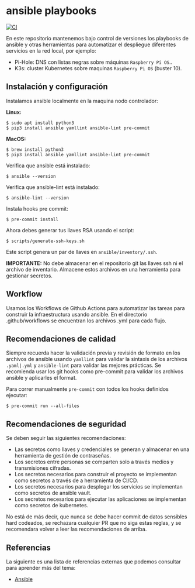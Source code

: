 # ansible playbooks

[![CI](https://github.com/jorgearma1982/infra-home/actions/workflows/ci.yml/badge.svg)](https://github.com/jorgearma1982/infra-home/actions/workflows/ci.yml)

En este repositorio mantenemos bajo control de versiones los playbooks de ansible y otras herramientas para
automatizar el despliegue diferentes servicios en la red local, por ejemplo:

* Pi-Hole: DNS con listas negras sobre máquinas `Raspberry Pi OS`..
* K3s: cluster Kubernetes sobre maquinas `Raspberry Pi OS` (buster 10).

## Instalación y configuración

Instalamos ansible localmente en la maquina nodo controlador:

**Linux:**

```
$ sudo apt install python3
$ pip3 install ansible yamllint ansible-lint pre-commit
```

**MacOS:**

```
$ brew install python3
$ pip3 install ansible yamllint ansible-lint pre-commit
```

Verifica que ansible está instalado:

```
$ ansible --version
```

Verifica que ansible-lint está instalado:

```
$ ansible-lint --version
```

Instala hooks pre commit:

```
$ pre-commit install
```

Ahora debes generar tus llaves RSA usando el script:

```
$ scripts/generate-ssh-keys.sh
```

Este script genera un par de llaves en `ansible/inventory/.ssh`.

**IMPORTANTE:** No debe almacenar en el repositorio git las llaves ssh ni el archivo de inventario. Almacene estos
archivos en una herramienta para gestionar secretos.

## Workflow

Usamos los Workflows de Github Actions para automatizar las tareas para construir la infraestructura usando
ansible. En el directorio .github/workflows se encuentran los archivos .yml para cada flujo.

## Recomendaciones de calidad

Siempre recuerda hacer la validación previa y revisión de formato en los archivos de ansible usando `yamllint` para
validar la sintaxis de los archivos `.yaml|.yml` y `ansible-lint` para validar las mejores prácticas. Se recomienda
usar los git hooks como pre-commit para validar los archivos ansible y aplicarles el format.

Para correr manualmente `pre-commit` con todos los hooks definidos ejecutar:

```
$ pre-commit run --all-files
```

## Recomendaciones de seguridad

Se deben seguir las siguientes recomendaciones:

* Las secretos como llaves y credenciales se generan y almacenar en una herramienta de gestión de contraseñas.
* Los secretos entre personas se comparten solo a través medios y transmisiones cifradas.
* Los secretos necesarios para construir el proyecto se implementan como secretos a través de a herramienta de CI/CD.
* Los secretos necesarios para desplegar los servicios se implementan como secretos de ansible vault.
* Los secretos necesarios para ejecutar las aplicaciones se implementan como secretos de kubernetes.

No está de más decir, que nunca se debe hacer commit de datos sensibles hard codeados, se rechazara cualquier PR
que no siga estas reglas, y se recomendara volver a leer las recomendaciones de arriba.

## Referencias

La siguiente es una lista de referencias externas que podemos consultar para aprender más del tema:

* [Ansible](https://github.com/ansible/ansible)
